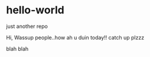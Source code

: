 # hello-world
just another repo


Hi,
Wassup people..how ah u duin today!!
catch up plzzz

blah blah
